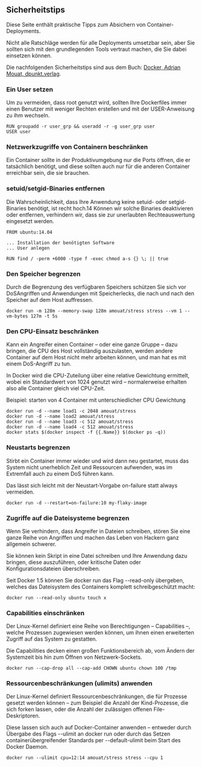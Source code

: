 Sicherheitstips
---------------

Diese Seite enthält praktische Tipps zum Absichern von Container-Deployments.

Nicht alle Ratschläge werden für alle Deployments umsetzbar sein, aber Sie sollten sich mit den grundlegenden Tools vertraut machen, die Sie dabei einsetzen können.

Die nachfolgenden Sicherheitstips sind aus dem Buch: [Docker, Adrian Mouat, dpunkt.verlag](https://www.dpunkt.de/buecher/12553/9783864903847-docker.html).

### Ein User setzen

Um zu vermeiden, dass root genutzt wird, sollten Ihre Dockerfiles immer einen Benutzer mit weniger Rechten erstellen und mit der USER-Anweisung zu ihm wechseln.

	RUN groupadd -r user_grp && useradd -r -g user_grp user
	USER user
	
### Netzwerkzugriffe von Containern beschränken

Ein Container sollte in der Produktivumgebung nur die Ports öffnen, die er tatsächlich benötigt, und diese sollten auch nur für die anderen Container erreichbar sein, die sie brauchen.

### setuid/setgid-Binaries entfernen

Die Wahrscheinlichkeit, dass Ihre Anwendung keine setuid- oder setgid-Binaries benötigt, ist recht hoch.14 Können wir solche Binaries deaktivieren oder entfernen, verhindern wir, dass sie zur unerlaubten Rechteauswertung eingesetzt werden.

	FROM ubuntu:14.04
	
	... Installation der benötigten Software
	... User anlegen
	
	RUN find / -perm +6000 -type f -exec chmod a-s {} \; || true

### Den Speicher begrenzen

Durch die Begrenzung des verfügbaren Speichers schützen Sie sich vor DoSAngriffen und Anwendungen mit Speicherlecks, die nach und nach den Speicher
auf dem Host auffressen.

	docker run -m 128m --memory-swap 128m amouat/stress stress --vm 1 --vm-bytes 127m -t 5s
	
### Den CPU-Einsatz beschränken

Kann ein Angreifer einen Container – oder eine ganze Gruppe – dazu bringen, die CPU des Host vollständig auszulasten, werden andere Container auf dem Host
nicht mehr arbeiten können, und man hat es mit einem DoS-Angriff zu tun.

In Docker wird die CPU-Zuteilung über eine relative Gewichtung ermittelt, wobei ein Standardwert von 1024 genutzt wird – normalerweise erhalten also
alle Container gleich viel CPU-Zeit.

Beispiel: starten von 4 Container mit unterschiedlicher CPU Gewichtung

	docker run -d --name load1 -c 2048 amouat/stress
	docker run -d --name load2 amouat/stress
	docker run -d --name load3 -c 512 amouat/stress
	docker run -d --name load4 -c 512 amouat/stress
	docker stats $(docker inspect -f {{.Name}} $(docker ps -q))

### Neustarts begrenzen

Stirbt ein Container immer wieder und wird dann neu gestartet, muss das System nicht unerheblich Zeit und Ressourcen aufwenden, was im Extremfall auch zu
einem DoS führen kann. 

Das lässt sich leicht mit der Neustart-Vorgabe on-failure statt always vermeiden. 

	docker run -d --restart=on-failure:10 my-flaky-image
	
### Zugriffe auf die Dateisysteme begrenzen

Wenn Sie verhindern, dass Angreifer in Dateien schreiben, stören Sie eine ganze Reihe von Angriffen und machen das Leben von Hackern ganz allgemein schwerer.

Sie können kein Skript in eine Datei schreiben und Ihre Anwendung dazu bringen, diese auszuführen, oder kritische Daten oder Konfigurationsdateien überschreiben.

Seit Docker 1.5 können Sie docker run das Flag --read-only übergeben, welches das Dateisystem des Containers komplett schreibgeschützt macht:

	docker run --read-only ubuntu touch x
	
### Capabilities einschränken
 
Der Linux-Kernel definiert eine Reihe von Berechtigungen – Capabilities –, welche Prozessen zugewiesen werden können, um ihnen einen erweiterten Zugriff
auf das System zu gestatten.

Die Capabilities decken einen großen Funktionsbereich ab, vom Ändern der Systemzeit bis hin zum Öffnen von Netzwerk-Sockets.

	docker run --cap-drop all --cap-add CHOWN ubuntu chown 100 /tmp

### Ressourcenbeschränkungen (ulimits) anwenden

Der Linux-Kernel definiert Ressourcenbeschränkungen, die für Prozesse gesetzt werden können – zum Beispiel die Anzahl der Kind-Prozesse, die sich forken lassen, oder die Anzahl der zulässigen offenen File-Deskriptoren. 

Diese lassen sich auch auf Docker-Container anwenden – entweder durch Übergabe des Flags --ulimit an docker run oder durch das Setzen containerübergreifender Standards per --default-ulimit beim Start des Docker Daemon.

	docker run --ulimit cpu=12:14 amouat/stress stress --cpu 1

